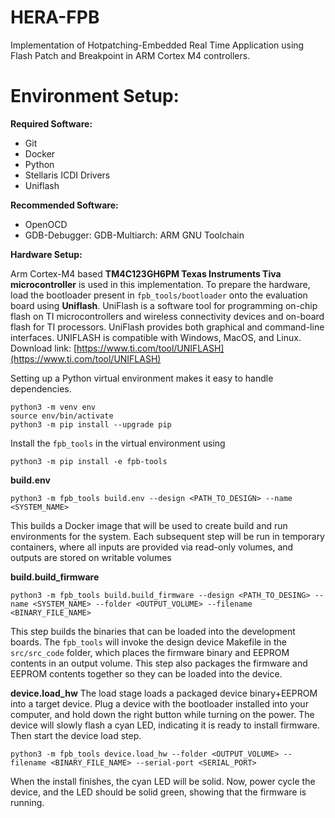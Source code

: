 # HERA-FPB
Implementation of Hotpatching-Embedded Real Time Application using Flash Patch and Breakpoint in ARM Cortex M4 controllers. 

# Environment Setup:

**Required Software:**
+ Git
+ Docker
+ Python
+ Stellaris ICDI Drivers
+ Uniflash

**Recommended Software:**
+ OpenOCD 
+ GDB-Debugger: GDB-Multiarch: ARM GNU Toolchain

**Hardware Setup:**

Arm Cortex-M4 based **TM4C123GH6PM Texas Instruments Tiva microcontroller** is used in this implementation. To prepare the hardware, load the bootloader present in `fpb_tools/bootloader` onto the evaluation board using **Uniflash**. UniFlash is a software tool for programming on-chip flash on TI microcontrollers and wireless connectivity devices and on-board flash for TI processors. UniFlash provides both graphical and command-line interfaces.
UNIFLASH is compatible with Windows, MacOS, and Linux. Download link: [https://www.ti.com/tool/UNIFLASH](https://www.ti.com/tool/UNIFLASH)

Setting up a Python virtual environment makes it easy to handle dependencies.
```
python3 -m venv env
source env/bin/activate
python3 -m pip install --upgrade pip
```

Install the `fpb_tools` in the virtual environment using
```
python3 -m pip install -e fpb-tools
```

**build.env**
```
python3 -m fpb_tools build.env --design <PATH_TO_DESIGN> --name <SYSTEM_NAME>
```
This builds a Docker image that will be used to create build and run environments for the system. Each subsequent step will be run in temporary containers, where all inputs are provided via read-only volumes, and outputs are stored on writable volumes

**build.build_firmware**
```
python3 -m fpb_tools build.build_firmware --design <PATH_TO_DESING> --name <SYSTEM_NAME> --folder <OUTPUT_VOLUME> --filename <BINARY_FILE_NAME>
```
This step builds the binaries that can be loaded into the development boards. The `fpb_tools` will invoke the design device Makefile in the `src/src_code` folder, which places the firmware binary and EEPROM contents in an output volume. This step also packages the firmware and EEPROM contents together so they can be loaded into the device.

**device.load_hw**
The load stage loads a packaged device binary+EEPROM into a target device. Plug a device with the bootloader installed into your computer, and hold down the right button while turning on the power. The device will slowly flash a cyan LED, indicating it is ready to install firmware. Then start the device load step.
```
python3 -m fpb_tools device.load_hw --folder <OUTPUT_VOLUME> --filename <BINARY_FILE_NAME> --serial-port <SERIAL_PORT>
```
When the install finishes, the cyan LED will be solid. Now, power cycle the device, and the LED should be solid green, showing that the firmware is running.


